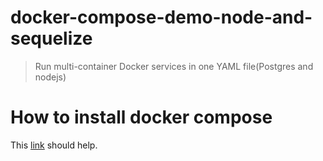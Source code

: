 # docker-compose-demo-node-and-sequelize
> Run multi-container Docker services in one YAML file(Postgres and nodejs)
# How to install docker compose
This [link](https://docs.docker.com/compose/install/) should help.
